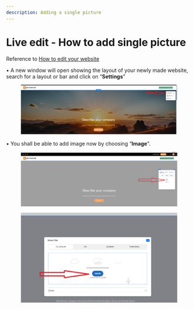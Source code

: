 ```yaml
---
description: Adding a single picture
---
```


# Live edit - How to add single picture

Reference to [How to edit your website](https://help.microweber.com/user-guide/live-edit-how-to-edit-you-site)

• A new window will open showing the layout of your newly made website, search for a layout or bar and click on “**Settings**”

<figure><img src=".gitbook/assets/image (2) (1).png" alt=""><figcaption></figcaption></figure>

• You shall be able to add image now by choosing “**Image**”.

<figure><img src=".gitbook/assets/image (1) (1) (1).png" alt=""><figcaption></figcaption></figure>

<figure><img src=".gitbook/assets/image (2) (1) (1).png" alt=""><figcaption></figcaption></figure>
